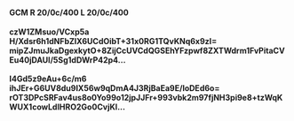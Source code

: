 #### GCM R 20/0c/400 L 20/0c/400
**czW1ZMsuo/VCxp5a**<br/>**H/Xdsr6h1dNFbZlX6UCdOibT+31x0RG1TQvKNq6x9zI=**<br/>**mipZJmuJkaDgexkytO+8ZijCcUVCdQGSEhYFzpwf8ZXTWdrm1FvPitaCVEu40jDAUl/5Sg1dDWrP42p4...**<br/><br/>
**I4Gd5z9eAu+6c/m6**<br/>**ihJEr+G6UV8du9IX56w9qDmA4J3RjBaEa9E/loDEd6o=**<br/>**rOT3DPcSRFav4us8o0Yo99o12jpJJFr+993vbk2m97fjNH3pi9e8+tzWqKWUX1cowLdIHRO2Go0CvjKl...**